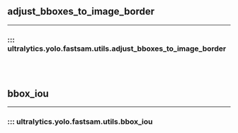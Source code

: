 ## adjust_bboxes_to_image_border
---
### ::: ultralytics.yolo.fastsam.utils.adjust_bboxes_to_image_border
<br><br>

## bbox_iou
---
### ::: ultralytics.yolo.fastsam.utils.bbox_iou
<br><br>
